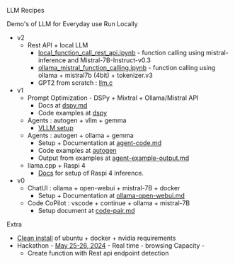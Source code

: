 LLM Recipes

Demo's of LLM for Everyday use Run Locally

- v2
    - Rest API + local LLM  
        - [local_function_call_rest_api.ipynb](src/mistral/local_function_call_rest_api.ipynb) - function calling using mistral-inference and Mistral-7B-Instruct-v0.3
        - [ollama_mistral_function_calling.ipynb](src/mistral/ollama_mistral_function_calling.ipynb) - function calling using ollama + mistral7b (4bit) + tokenizer.v3
        - GPT2 from scratch : [llm.c](https://github.com/karpathy/llm.c/discussions/481) 
- v1
    - Prompt Optimization - DSPy + Mixtral + Ollama/Mistral API
        - Docs at [dspy.md](docs/dspy.md)
        - Code examples at [dspy](src/dspy)
    - Agents : autogen + vllm + gemma
        - [VLLM setup](docs/vllm.md) 
    - Agents : autogen + ollama + gemma
        - Setup + Documentation at [agent-code.md](docs/2024/agent-code.md) 
        - Code examples at [autogen](src/autogen)
        - Output from examples at [agent-example-output.md](docs/2024/agent-example-output.md)
    - llama.cpp + Raspi 4
        - [Docs](docs/llama-cpp.md) for setup of Raspi 4 inference. 
- v0
    - ChatUI  : ollama + open-webui + mistral-7B + docker
        - Setup + Documentation at [ollama-open-webui.md](docs/ollama-open-webui.md)
    - Code CoPilot : vscode + continue + ollama + mistral-7B
        - Setup document at [code-pair.md](docs/code-pair.md)

Extra 
 - [Clean install](docs/clean-ubuntu-setup.md) of ubuntu + docker + nvidia requirements
- Hackathon - [May 25-26, 2024](docs/2024/hackathon-may-2024.md) - Real time - browsing Capacity  - 
    -   Create function with Rest api endpoint detection 
